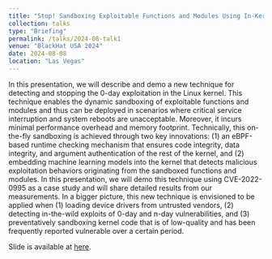 ```yaml
---
title: "Stop! Sandboxing Exploitable Functions and Modules Using In-Kernel Machine Learning"
collection: talks
type: "Briefing"
permalink: /talks/2024-08-talk1
venue: "BlackHat USA 2024"
date: 2024-08-08
location: "Las Vegas"
---
```


In this presentation, we will describe and demo a new technique for detecting and stopping the 0-day exploitation in the Linux kernel. This technique enables the dynamic sandboxing of exploitable functions and modules and thus can be deployed in scenarios where critical service interruption and system reboots are unacceptable. Moreover, it incurs minimal performance overhead and memory footprint.
Technically, this on-the-fly sandboxing is achieved through two key innovations: (1) an eBPF-based runtime checking mechanism that ensures code integrity, data integrity, and argument authentication of the rest of the kernel, and (2) embedding machine learning models into the kernel that detects malicious exploitation behaviors originating from the sandboxed functions and modules. In this presentation, we will demo this technique using CVE-2022-0995 as a case study and will share detailed results from our measurements.
In a bigger picture, this new technique is envisioned to be applied when (1) loading device drivers from untrusted vendors, (2) detecting in-the-wild exploits of 0-day and n-day vulnerabilities, and (3) preventatively sandboxing kernel code that is of low-quality and has been frequently reported vulnerable over a certain period.

Slide is available at [here](https://www.blackhat.com/us-24/briefings/schedule/#stop-sandboxing-exploitable-functions-and-modules-using-in-kernel-machine-learning-40750).

